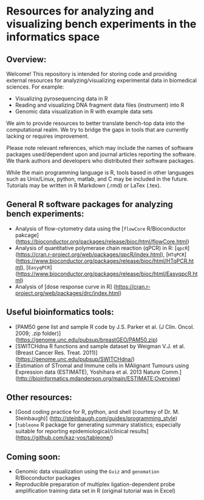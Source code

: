 # Resources for analyzing and visualizing bench experiments in the informatics space

## Overview:

Welcome! This repository is intended for storing code and providing external resources for analyzing/visualizing experimental data in biomedical sciences. For example:

* Visualizing pyrosequencing data in R
* Reading and visualizing DNA fragment data files (instrument) into R
* Genomic data visualization in R with example data sets

We aim to provide resources to better translate bench-top data into the computational realm. We try to bridge the gaps in tools that are currently lacking or requires improvement.

Please note relevant references, which may include the names of software packages used/dependent upon and journal articles reporting the software. We thank authors and developers who distributed their software packages.

While the main programming language is R, tools based in other languages such as Unix/Linux, python, matlab, and C may be included in the future. Tutorials may be written in R Markdown (.rmd) or LaTex (.tex).

## General R software packages for analyzing bench experiments:

* Analysis of flow-cytometry data using the [`flowCore` R/Bioconductor pakcage] (https://bioconductor.org/packages/release/bioc/html/flowCore.html)
* Analysis of quantitative polymerase chain reaction (qPCR) in R: [`qpcR`] (https://cran.r-project.org/web/packages/qpcR/index.html), [`HTqPCR`] (https://www.bioconductor.org/packages/release/bioc/html/HTqPCR.html), [`EasyqPCR`] (https://www.bioconductor.org/packages/release/bioc/html/EasyqpcR.html)
* Analysis of [dose response curve in R] (https://cran.r-project.org/web/packages/drc/index.html)

## Useful bioinformatics tools:

* [PAM50 gene list and sample R code by J.S. Parker et al. (J Clin. Oncol. 2009; .zip folder)] (https://genome.unc.edu/pubsup/breastGEO/PAM50.zip)
* [SWITCHdna R functions and sample dataset by Weigman V.J. et al. (Breast Cancer Res. Treat. 2011)] (https://genome.unc.edu/pubsup/SWITCHdna/)
* [Estimation of STromal and Immune cells in MAlignant Tumours using Expression data (ESTIMATE), Yoshihara et al. 2013 Nature Comm.]  (http://bioinformatics.mdanderson.org/main/ESTIMATE:Overview)

## Other resources:

* [Good coding practice for R, python, and shell (courtesy of Dr. M. Steinbaugh)] (http://steinbaugh.com/guides/programming_style)
* [`tableone` R package for generating summary statistics; especially suitable for reporting epidemiological/clinical results] (https://github.com/kaz-yos/tableone/)

## Coming soon:

* Genomic data visualization using the `Gviz` and `genomation` R/Bioconductor packages
* Reproducible preparation of multiplex ligation-dependent probe amplification training data set in R (original tutorial was in Excel)
